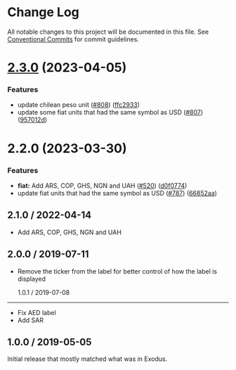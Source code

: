# Change Log

All notable changes to this project will be documented in this file.
See [Conventional Commits](https://conventionalcommits.org) for commit guidelines.

# [2.3.0](https://github.com/ExodusMovement/exodus-core/compare/@exodus/fiat@2.2.0...@exodus/fiat@2.3.0) (2023-04-05)


### Features

* update chilean peso unit ([#808](https://github.com/ExodusMovement/exodus-core/issues/808)) ([ffc2933](https://github.com/ExodusMovement/exodus-core/commit/ffc2933cf846fe01225326d3ee08552fbb6c86cf))
* update some fiat units that had the same symbol as USD ([#807](https://github.com/ExodusMovement/exodus-core/issues/807)) ([957012d](https://github.com/ExodusMovement/exodus-core/commit/957012dce43e09068a053d567fe2484ea6165cbd))





# 2.2.0 (2023-03-30)


### Features

* **fiat:** Add ARS, COP, GHS, NGN and UAH ([#520](https://github.com/ExodusMovement/exodus-core/issues/520)) ([d0f0774](https://github.com/ExodusMovement/exodus-core/commit/d0f0774bfddb9f32f6dfca638ca12d417da43bb0))
* update fiat units that had the same symbol as USD ([#787](https://github.com/ExodusMovement/exodus-core/issues/787)) ([66852aa](https://github.com/ExodusMovement/exodus-core/commit/66852aa334167fc15e7b33ea250e97142f305913))





## 2.1.0 / 2022-04-14

- Add ARS, COP, GHS, NGN and UAH

## 2.0.0 / 2019-07-11

- Remove the ticker from the label for better control of how the label is displayed

  1.0.1 / 2019-07-08

---

- Fix AED label
- Add SAR

## 1.0.0 / 2019-05-05

Initial release that mostly matched what was in Exodus.
